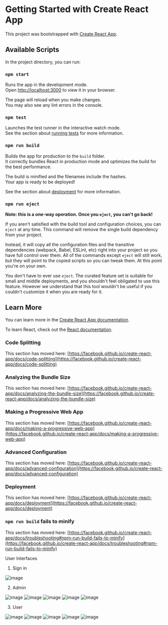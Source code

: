 # Getting Started with Create React App

This project was bootstrapped with [Create React App](https://github.com/facebook/create-react-app).

## Available Scripts

In the project directory, you can run:

### `npm start`

Runs the app in the development mode.\
Open [http://localhost:3000](http://localhost:3000) to view it in your browser.

The page will reload when you make changes.\
You may also see any lint errors in the console.

### `npm test`

Launches the test runner in the interactive watch mode.\
See the section about [running tests](https://facebook.github.io/create-react-app/docs/running-tests) for more information.

### `npm run build`

Builds the app for production to the `build` folder.\
It correctly bundles React in production mode and optimizes the build for the best performance.

The build is minified and the filenames include the hashes.\
Your app is ready to be deployed!

See the section about [deployment](https://facebook.github.io/create-react-app/docs/deployment) for more information.

### `npm run eject`

**Note: this is a one-way operation. Once you `eject`, you can't go back!**

If you aren't satisfied with the build tool and configuration choices, you can `eject` at any time. This command will remove the single build dependency from your project.

Instead, it will copy all the configuration files and the transitive dependencies (webpack, Babel, ESLint, etc) right into your project so you have full control over them. All of the commands except `eject` will still work, but they will point to the copied scripts so you can tweak them. At this point you're on your own.

You don't have to ever use `eject`. The curated feature set is suitable for small and middle deployments, and you shouldn't feel obligated to use this feature. However we understand that this tool wouldn't be useful if you couldn't customize it when you are ready for it.

## Learn More

You can learn more in the [Create React App documentation](https://facebook.github.io/create-react-app/docs/getting-started).

To learn React, check out the [React documentation](https://reactjs.org/).

### Code Splitting

This section has moved here: [https://facebook.github.io/create-react-app/docs/code-splitting](https://facebook.github.io/create-react-app/docs/code-splitting)

### Analyzing the Bundle Size

This section has moved here: [https://facebook.github.io/create-react-app/docs/analyzing-the-bundle-size](https://facebook.github.io/create-react-app/docs/analyzing-the-bundle-size)

### Making a Progressive Web App

This section has moved here: [https://facebook.github.io/create-react-app/docs/making-a-progressive-web-app](https://facebook.github.io/create-react-app/docs/making-a-progressive-web-app)

### Advanced Configuration

This section has moved here: [https://facebook.github.io/create-react-app/docs/advanced-configuration](https://facebook.github.io/create-react-app/docs/advanced-configuration)

### Deployment

This section has moved here: [https://facebook.github.io/create-react-app/docs/deployment](https://facebook.github.io/create-react-app/docs/deployment)

### `npm run build` fails to minify

This section has moved here: [https://facebook.github.io/create-react-app/docs/troubleshooting#npm-run-build-fails-to-minify](https://facebook.github.io/create-react-app/docs/troubleshooting#npm-run-build-fails-to-minify)

User Interfaces
1. Sign in
   
![image](https://github.com/user-attachments/assets/32d99062-5323-4bf9-812f-8d4aa73c36cc)
   
2. Admin
   
![image](https://github.com/user-attachments/assets/3b2a3e9f-e383-41c6-a2eb-18d33aea8490)
![image](https://github.com/user-attachments/assets/a0da5a9e-e82e-4b9d-85fe-7a88202199fa)
![image](https://github.com/user-attachments/assets/6ef34fc9-1cec-4fc0-95f4-92fdc4bbbc4f)
![image](https://github.com/user-attachments/assets/e2bee471-b389-48a1-9a1d-91c8ded0be7d)
![image](https://github.com/user-attachments/assets/ae654c5d-3e2b-4da9-88ec-d93be4816d7e)
   
3. User

![image](https://github.com/user-attachments/assets/c65d9df8-464d-48f9-8f5b-2f34c57decbc)
![image](https://github.com/user-attachments/assets/8bde586a-06ff-493a-938e-6942f0dc9444)
![image](https://github.com/user-attachments/assets/420676ac-e2a8-4e04-b63d-3a177c748d82)
![image](https://github.com/user-attachments/assets/2bfa3721-5f83-44e5-9121-c5ac0386a906)
![image](https://github.com/user-attachments/assets/e0dff14a-0a58-46bd-b2e3-87c1e0784d75)



